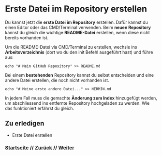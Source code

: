 # Erste Datei im Repository erstellen

Du kannst jetzt die **erste Datei im Repository** erstellen. Dafür kannst du einen Editor oder das CMD/Terminal verwenden. Beim **neuen Repository** kannst du gleich die wichtige **README-Datei** erstellen, wenn diese nicht bereits vorhanden ist.

Um die README-Datei via CMD/Terminal zu erstellen, wechsle ins **Arbeitsverzeichnis** (dort wo du den init Befehl ausgeführt hast) und führe aus:

```
echo "# Mein GitHub Repository" >> README.md
```

Bei einem **bestehenden** Repository kannst du selbst entscheiden und eine andere Datei erstellen, die noch nicht vorhanden ist. 

```
echo "# Meine erste andere Datei..." >> NERMIN.md
```

In jedem Fall muss die gemachte **Änderung zum Index** hinzugefügt werden, um abschliessend ins entfernte Repository hochgeladen zu werden. Wie das funktioniert erfährst du gleich.

## Zu erledigen
-  Erste Datei erstellen

### [Startseite](index.md) // [Zurück](remote.md) // [Weiter](commit.md)
